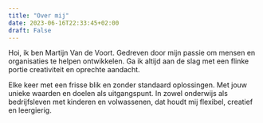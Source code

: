 ```yaml
---
title: "Over mij"
date: 2023-06-16T22:33:45+02:00
draft: False
---
```


Hoi, ik ben Martijn Van de Voort. Gedreven door mijn passie om mensen en organisaties te helpen ontwikkelen. Ga ik altijd aan de slag met een flinke portie creativiteit en oprechte aandacht.

Elke keer met een frisse blik en zonder standaard oplossingen. Met jouw unieke waarden en doelen als uitgangspunt. In zowel onderwijs als bedrijfsleven met kinderen en volwassenen, dat houdt mij flexibel, creatief en leergierig.
